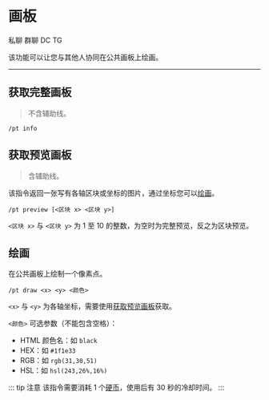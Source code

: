 # 画板
<span class="span-friend">私聊</span>
<span class="span-group">群聊</span>
<span class="span-discord">DC</span>
<span class="span-telegram">TG</span>

该功能可以让您与其他人协同在公共画板上绘画。

---

## 获取完整画板
> 不含辅助线。
```
/pt info
```

## 获取预览画板
> 含辅助线。

该指令返回一张写有各轴区块或坐标的图片，通过坐标您可以[绘画](#绘画)。
```
/pt preview [<区块 x> <区块 y>]
```
`<区块 x>` 与 `<区块 y>` 为 1 至 10 的整数，为空时为完整预览，反之为区块预览。

## 绘画
在公共画板上绘制一个像素点。
```
/pt draw <x> <y> <颜色>
```
`<x>` 与 `<y>` 为各轴坐标，需要使用[获取预览画板](#获取预览画板)获取。

`<颜色>` 可选参数（不能包含空格）：
- HTML 颜色名：如 `black`
- HEX：如 `#1f1e33`
- RGB：如 `rgb(31,30,51)`
- HSL：如 `hsl(243,26%,16%)`

::: tip 注意
该指令需要消耗 1 个[硬币](/coin/)，使用后有 30 秒的冷却时间。
:::